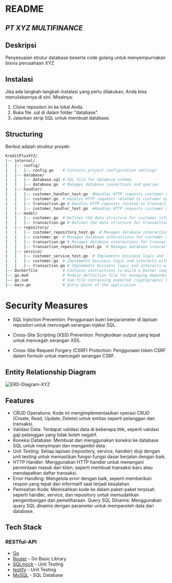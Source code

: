 # README

## _PT XYZ MULTIFINANCE_



## Deskripsi
Penyesuaian strutur database beserta code golang untuk menyempurnakan bisnis perusahaan XYZ

## Instalasi
Jika ada langkah-langkah instalasi yang perlu dilakukan, Anda bisa menuliskannya di sini. Misalnya:
1. Clone repositori ini ke lokal Anda.
2. Buka file .sql di dalam folder "database".
3. Jalankan skrip SQL untuk membuat database.

## Structuring
Berikut adalah struktur proyek:


  ```sh
  KreditPlusXYZ/
|-- internal/
|   |-- config/
|   |   |-- config.go    # Contains project configuration settings
|   |-- database/
|   |   |-- database.sql # SQL file for database schema
|   |   |-- database.go  # Manages database connections and queries
|   |-- handler/
|   |   |-- customer_handler_test.go  #Handles HTTP requests customer unit testing
|   |   |-- customer.go  # Handles HTTP requests related to customer operations
|   |   |-- transaction.go # Handles HTTP requests related to transaction operations
|   |   |-- customer_handler_test.go  #Handles HTTP requests customer unit testing
|   |-- model/
|   |   |-- customer.go  # Defines the data structure for customer information
|   |   |-- transaction.go # Defines the data structure for transaction information
|   |-- repository/
|   |   |-- customer_repository_test.go  # Manages database interactions for customer unit testing
|   |   |-- customer.go  # Manages database interactions for customer data
|   |   |-- transaction.go # Manages database interactions for transaction data
|   |   |-- transaction_repository_test.go  # Manages database interactions for transaction unit testing
|   |-- service/
|   |   |-- customer_service_test.go  # Implements business logic and interacts with the repository for customer operations
|   |   |-- customer.go  # Implements business logic and interacts with the repository for customer operations
|   |   |-- transaction.go # Implements business logic and interacts with the repository for transaction operations
|-- Dockerfile           # Contains instructions to build a Docker image for the project
|-- go.mod               # Module definition file for managing dependencies
|-- go.sum               # Sum file containing expected cryptographic hashes for module dependencies
|-- main.go              # Entry point of the application

  ```

# Security Measures
- SQL Injection Prevention: 
Penggunaan kueri berparameter di lapisan repositori untuk mencegah serangan injeksi SQL.

- Cross-Site Scripting (XSS) Prevention: 
Pengkodean output yang tepat untuk mencegah serangan XSS.

- Cross-Site Request Forgery (CSRF) Protection: 
Penggunaan token CSRF dalam formulir untuk mencegah serangan CSRF.


## Entity Relationship Diagram

![ERD-Diagram-XYZ](https://github.com/BrianGorument/kreditplus-xyz/assets/95519233/054f6c28-48af-4e59-9733-df2c42a594a4)



## Features

- CRUD Operations: Kode ini mengimplementasikan operasi CRUD (Create, Read, Update, Delete) untuk entitas seperti pelanggan dan transaksi.
- Validasi Data: Terdapat validasi data di beberapa titik, seperti validasi gaji pelanggan yang tidak boleh negatif.
- Koneksi Database: Membuat dan menggunakan koneksi ke database SQL untuk menyimpan dan mengambil data.
- Unit Testing: Setiap lapisan (repository, service, handler) diuji dengan unit testing untuk memastikan fungsi-fungsi dasar berjalan dengan baik.
- HTTP Handler: Menggunakan HTTP handler untuk menangani permintaan masuk dari klien, seperti membuat transaksi baru atau mendapatkan daftar transaksi.
- Error Handling: Mengelola error dengan baik, seperti memberikan respon yang tepat dan informatif saat terjadi kesalahan.
- Pemisahan Kode: Memisahkan kode ke dalam paket-paket terpisah seperti handler, service, dan repository untuk memudahkan pengembangan dan pemeliharaan.
Query SQL Dinamis: Menggunakan query SQL dinamis dengan parameter untuk memperoleh data dari database.


## Tech Stack
### RESTful-API
- [Go](https://go.dev/)
- [Router](https://pkg.go.dev/net/http) - Go Basic Library
- [SQLmock](https://pkg.go.dev/github.com/data-dog/go-sqlmock) - Unit Testing
- [testify](https://pkg.go.dev/github.com/stretchr/testify@v1.9.0#section-readme) - Unit Testing
- [MySQL](https://www.mysql.com/) - SQL Database
